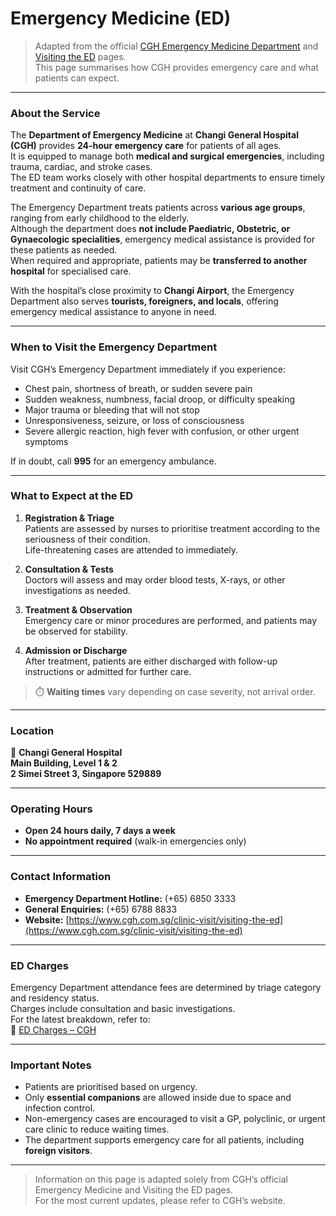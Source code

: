 # Emergency Medicine (ED)

> Adapted from the official [CGH Emergency Medicine Department](https://www.cgh.com.sg/our-specialties/emergency-medicine) and 
> [Visiting the ED](https://www.cgh.com.sg/clinic-visit/visiting-the-ed) pages.  
> This page summarises how CGH provides emergency care and what patients can expect.

---

### About the Service
The **Department of Emergency Medicine** at **Changi General Hospital (CGH)** provides **24-hour emergency care** for patients of all ages.  
It is equipped to manage both **medical and surgical emergencies**, including trauma, cardiac, and stroke cases.  
The ED team works closely with other hospital departments to ensure timely treatment and continuity of care.

The Emergency Department treats patients across **various age groups**, ranging from early childhood to the elderly.  
Although the department does **not include Paediatric, Obstetric, or Gynaecologic specialities**, emergency medical assistance is provided for these patients as needed.  
When required and appropriate, patients may be **transferred to another hospital** for specialised care.

With the hospital’s close proximity to **Changi Airport**, the Emergency Department also serves **tourists, foreigners, and locals**, offering emergency medical assistance to anyone in need.

---

### When to Visit the Emergency Department
Visit CGH’s Emergency Department immediately if you experience:
- Chest pain, shortness of breath, or sudden severe pain  
- Sudden weakness, numbness, facial droop, or difficulty speaking  
- Major trauma or bleeding that will not stop  
- Unresponsiveness, seizure, or loss of consciousness  
- Severe allergic reaction, high fever with confusion, or other urgent symptoms  

If in doubt, call **995** for an emergency ambulance.

---

### What to Expect at the ED
1. **Registration & Triage**  
   Patients are assessed by nurses to prioritise treatment according to the seriousness of their condition.  
   Life-threatening cases are attended to immediately.  

2. **Consultation & Tests**  
   Doctors will assess and may order blood tests, X-rays, or other investigations as needed.  

3. **Treatment & Observation**  
   Emergency care or minor procedures are performed, and patients may be observed for stability.  

4. **Admission or Discharge**  
   After treatment, patients are either discharged with follow-up instructions or admitted for further care.

> ⏱️ **Waiting times** vary depending on case severity, not arrival order.

---

### Location
📍 **Changi General Hospital**  
**Main Building, Level 1 & 2**  
**2 Simei Street 3, Singapore 529889**

---

### Operating Hours
- **Open 24 hours daily, 7 days a week**  
- **No appointment required** (walk-in emergencies only)

---

### Contact Information
- **Emergency Department Hotline:** (+65) 6850 3333  
- **General Enquiries:** (+65) 6788 8833  
- **Website:** [https://www.cgh.com.sg/clinic-visit/visiting-the-ed](https://www.cgh.com.sg/clinic-visit/visiting-the-ed)

---

### ED Charges
Emergency Department attendance fees are determined by triage category and residency status.  
Charges include consultation and basic investigations.  
For the latest breakdown, refer to:  
🔗 [ED Charges – CGH](https://www.cgh.com.sg/clinic-visit/ed-charges)

---

### Important Notes
- Patients are prioritised based on urgency.  
- Only **essential companions** are allowed inside due to space and infection control.  
- Non-emergency cases are encouraged to visit a GP, polyclinic, or urgent care clinic to reduce waiting times.  
- The department supports emergency care for all patients, including **foreign visitors**.

---

> Information on this page is adapted solely from CGH’s official Emergency Medicine and Visiting the ED pages.  
> For the most current updates, please refer to CGH’s website.

